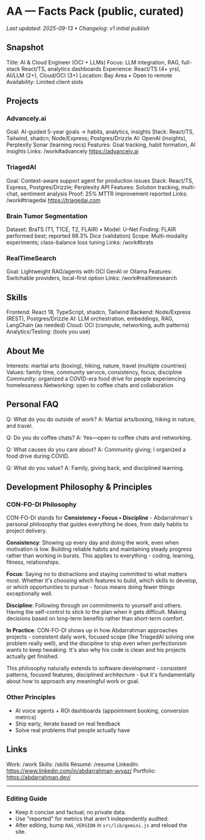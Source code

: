 # AA — Facts Pack (public, curated)
_Last updated: 2025-09-13 • Changelog: v1 initial publish_

## Snapshot
Title: AI & Cloud Engineer (OCI + LLMs)
Focus: LLM integration, RAG, full-stack React/TS, analytics dashboards
Experience: React/TS (4+ yrs), AI/LLM (2+), Cloud/OCI (3+)
Location: Bay Area • Open to remote
Availability: Limited client slots

## Projects
### Advancely.ai
Goal: AI-guided 5-year goals → habits, analytics, insights
Stack: React/TS, Tailwind, shadcn; Node/Express; Postgres/Drizzle
AI: OpenAI (insights), Perplexity Sonar (learning recs)
Features: Goal tracking, habit formation, AI insights
Links: /work#advancely
https://advancely.ai

### TriagedAI
Goal: Context-aware support agent for production issues
Stack: React/TS, Express, Postgres/Drizzle; Perplexity API
Features: Solution tracking, multi-chat, sentiment analysis
Proof: 25% MTTR improvement reported
Links: /work#triagedai
https://triagedai.com

### Brain Tumor Segmentation
Dataset: BraTS (T1, T1CE, T2, FLAIR) • Model: U-Net
Finding: FLAIR performed best; reported 98.3% Dice (validation)
Scope: Multi-modality experiments; class-balance loss tuning
Links: /work#brats

### RealTimeSearch
Goal: Lightweight RAG/agents with OCI GenAI or Ollama
Features: Switchable providers, local-first option
Links: /work#realtimesearch

## Skills
Frontend: React 18, TypeScript, shadcn, Tailwind
Backend: Node/Express (REST), Postgres/Drizzle
AI: LLM orchestration, embeddings, RAG, LangChain (as needed)
Cloud: OCI (compute, networking, auth patterns)
Analytics/Testing: (tools you use)

## About Me
Interests: martial arts (boxing), hiking, nature, travel (multiple countries)
Values: family time, community service, consistency, focus, discipline
Community: organized a COVID-era food drive for people experiencing homelessness
Networking: open to coffee chats and collaboration

## Personal FAQ
Q: What do you do outside of work?
A: Martial arts/boxing, hiking in nature, and travel.

Q: Do you do coffee chats?
A: Yes—open to coffee chats and networking.

Q: What causes do you care about?
A: Community giving; I organized a food drive during COVID.

Q: What do you value?
A: Family, giving back, and disciplined learning.

## Development Philosophy & Principles

### CON-FO-DI Philosophy
CON-FO-DI stands for **Consistency • Focus • Discipline** - Abdarrahman's personal philosophy that guides everything he does, from daily habits to project delivery.

**Consistency**: Showing up every day and doing the work, even when motivation is low. Building reliable habits and maintaining steady progress rather than working in bursts. This applies to everything - coding, learning, fitness, relationships.

**Focus**: Saying no to distractions and staying committed to what matters most. Whether it's choosing which features to build, which skills to develop, or which opportunities to pursue - focus means doing fewer things exceptionally well.

**Discipline**: Following through on commitments to yourself and others. Having the self-control to stick to the plan when it gets difficult. Making decisions based on long-term benefits rather than short-term comfort.

**In Practice**: CON-FO-DI shows up in how Abdarrahman approaches projects - consistent daily work, focused scope (like TriagedAI solving one problem really well), and the discipline to ship even when perfectionism wants to keep tweaking. It's also why his code is clean and his projects actually get finished.

This philosophy naturally extends to software development - consistent patterns, focused features, disciplined architecture - but it's fundamentally about how to approach any meaningful work or goal.

### Other Principles
- AI voice agents + ROI dashboards (appointment booking, conversion metrics)
- Ship early, iterate based on real feedback
- Solve real problems that people actually have

## Links
Work: /work
Skills: /skills
Résumé: /resume
LinkedIn: https://www.linkedin.com/in/abdarrahman-ayyaz/
Portfolio: https://abdarrahman.dev/

---
### Editing Guide
- Keep it concise and factual; no private data.
- Use "reported" for metrics that aren't independently audited.
- After editing, bump `RAG_VERSION` in `src/lib/gemini.js` and reload the site.